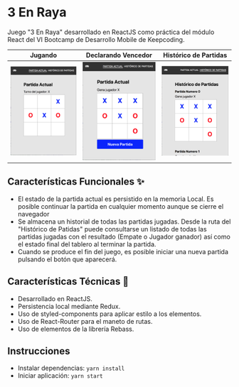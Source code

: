 # 3 En Raya 

Juego "3 En Raya" desarrollado en ReactJS como práctica del módulo React del VI Bootcamp de Desarrollo Mobile de Keepcoding.

 Jugando                  |  Declarando Vencedor         |  Histórico de Partidas                
:------------------------:|:----------------------------:|:------------------------------:
![main](./art/game1.png)  | ![detail 1](./art/game2.png) | ![detail 2](./art/history.png)

## Características Funcionales ✨

- El estado de la partida actual es persistido en la memoria Local. Es posible continuar la partida en cualquier momento aunque se cierre el navegador
- Se almacena un historial de todas las partidas jugadas. Desde la ruta del "Histórico de Patidas" puede consultarse un listado de todas las partidas jugadas con el resultado (Empate o Jugador ganador) así como el estado final del tablero al terminar la partida.
- Cuando se produce el fin del juego, es posible iniciar una nueva partida pulsando el botón que aparecerá.

## Características Técnicas 📝

- Desarrollado en ReactJS.
- Persistencia local mediante Redux.
- Uso de styled-components para aplicar estilo a los elementos.
- Uso de React-Router para el maneto de rutas.
- Uso de elementos de la librería Rebass.

## Instrucciones

- Instalar dependencias: `yarn install` 
- Iniciar aplicación: `yarn start` 